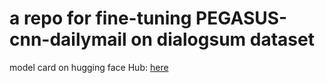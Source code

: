 # a repo for fine-tuning PEGASUS-cnn-dailymail on dialogsum dataset
model card on hugging face Hub: [here](https://huggingface.co/Ahmed167/pegasus-dialogue)
